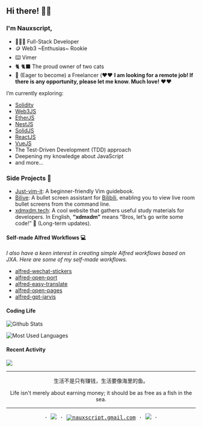 ## Hi there! 👋🏻

### I'm Nauxscript, 

- 👨🏻‍💻 Full-Stack Developer
- 🪙 Web3 ~Enthusias~ Rookie
- ⌨️ Vimer
- 🐈 🐈‍⬛ The proud owner of two cats
- 🌅 (Eager to become) a Freelancer (❤️❤️ **I am looking for a remote job! If there is any opportunity, please let me know. Much love!** ❤️❤️

I’m currently exploring:

- [Solidity](https://soliditylang.org/)
- [Web3JS](https://web3js.org/)
- [EtherJS](https://ethers.org/)
- [NestJS](https://nestjs.com/)
- [SolidJS](https://www.solidjs.com/)
- [ReactJS](https://react.dev/)
- [VueJS](https://vuejs.org/)
- The Test-Driven Development (TDD) approach
- Deepening my knowledge about JavaScript
- and more...

### Side Projects 🚀

- [Just-vim-it](https://github.com/nauxscript/just-vim-it): A beginner-friendly Vim guidebook.
- [Bilive](https://github.com/nauxscript/bilive): A bullet screen assistant for [Bilibili](https://www.bilibili.com/), enabling you to view live room bullet screens from the command line.
- [xdmxdm.tech](https://github.com/Nauxscript-dev/xdmxdm): A cool website that gathers useful study materials for developers. In English, **“xdmxdm”** means “Bros, let’s go write some code!” 🤣 (Long-term updates).

#### Self-made Alfred Workflows 💻

*I also have a keen interest in creating simple Alfred workflows based on JXA. Here are some of my self-made workflows.*

- [alfred-wechat-stickers](https://github.com/nauxscript/alfred-wechat-stickers)
- [alfred-open-port](https://github.com/nauxscript/alfred-open-port)
- [alfred-easy-translate]([url](https://github.com/Nauxscript/alfred-easy-translate))
- [alfred-open-pages](https://github.com/Nauxscript/alfred-open-pages)
- [alfred-gpt-jarvis](https://github.com/nauxscript/alfred-gpt-jarvis)

#### Coding Life

![Github Stats](https://github-readme-stats.vercel.app/api?username=nauxscript&count_private=true&show_icons=true&include_all_commits=true)

![Most Used Languages](https://github-readme-stats.vercel.app/api/top-langs/?username=nauxscript&layout=compact&langs_count=100&hide=HTML,Makefile,CSS,SCSS)

#### Recent Activity

![](https://github-profile-summary-cards.vercel.app/api/cards/profile-details?username=nauxscript&theme=vue)

---

<p align="center">生活不是只有赚钱，生活要像海里的鱼。 </p>

<p align="center">Life isn't merely about earning money; it should be as free as a fish in the sea.</p>

---

<p align="center">
  <samp>
    ·
    <a target="_blank" href="http://blog.nauxscript.com"><img src="https://img.shields.io/badge/Blog-white?logo=Astro&style=flat" /></a>
    ·
    <a href="mailto:nauxscript.gmail.com"><img src="https://img.shields.io/badge/email-yellow?logo=Gmail&style=flat" alt="nauxscript.gmail.com" /></a>
    ·
    <a target="_blank" href="https://twitter.com/nauxscript"><img src="https://img.shields.io/twitter/url?style=social&url=https%3A%2F%2Ftwitter.com%2Fnauxscript" /></a>
    ·
  </samp>
</p>
